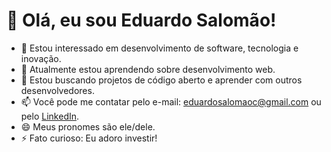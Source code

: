 # 👋 Olá, eu sou Eduardo Salomão!

- 👀 Estou interessado em desenvolvimento de software, tecnologia e inovação.
- 🌱 Atualmente estou aprendendo sobre desenvolvimento web.
- 💞️ Estou buscando projetos de código aberto e aprender com outros desenvolvedores.
- 📫 Você pode me contatar pelo e-mail: eduardosalomaoc@gmail.com ou pelo [LinkedIn](https://github.com/SrSalomao/SrSalomao).
- 😄 Meus pronomes são ele/dele.
- ⚡ Fato curioso: Eu adoro investir!
<!---
SrSalomao/SrSalomao is a ✨ special ✨ repository because its `README.md` (this file) appears on your GitHub profile.
You can click the Preview link to take a look at your changes.
--->
